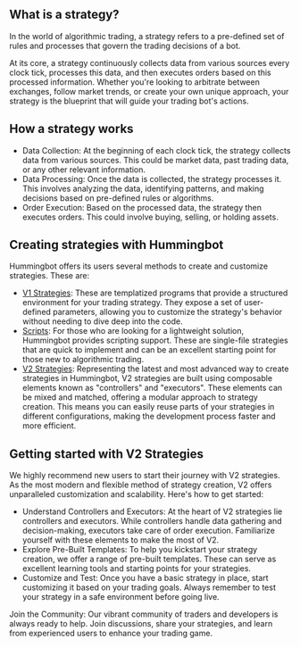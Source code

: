 ## What is a strategy?

In the world of algorithmic trading, a strategy refers to a pre-defined set of rules and processes that govern the trading decisions of a bot.

At its core, a strategy continuously collects data from various sources every clock tick, processes this data, and then executes orders based on this processed information. Whether you're looking to arbitrate between exchanges, follow market trends, or create your own unique approach, your strategy is the blueprint that will guide your trading bot's actions.

## How a strategy works

* Data Collection: At the beginning of each clock tick, the strategy collects data from various sources. This could be market data, past trading data, or any other relevant information.
* Data Processing: Once the data is collected, the strategy processes it. This involves analyzing the data, identifying patterns, and making decisions based on pre-defined rules or algorithms.
* Order Execution: Based on the processed data, the strategy then executes orders. This could involve buying, selling, or holding assets.

## Creating strategies with Hummingbot

Hummingbot offers its users several methods to create and customize strategies. These are:

* [V1 Strategies](/v1-strategies): These are templatized programs that provide a structured environment for your trading strategy. They expose a set of user-defined parameters, allowing you to customize the strategy's behavior without needing to dive deep into the code.
* [Scripts](/scripts): For those who are looking for a lightweight solution, Hummingbot provides scripting support. These are single-file strategies that are quick to implement and can be an excellent starting point for those new to algorithmic trading.
* [V2 Strategies](/v2-strategies): Representing the latest and most advanced way to create strategies in Hummingbot, V2 strategies are built using composable elements known as "controllers" and "executors". These elements can be mixed and matched, offering a modular approach to strategy creation. This means you can easily reuse parts of your strategies in different configurations, making the development process faster and more efficient.

## Getting started with V2 Strategies

We highly recommend new users to start their journey with V2 strategies. As the most modern and flexible method of strategy creation, V2 offers unparalleled customization and scalability. Here's how to get started:

* Understand Controllers and Executors: At the heart of V2 strategies lie controllers and executors. While controllers handle data gathering and decision-making, executors take care of order execution. Familiarize yourself with these elements to make the most of V2.
* Explore Pre-Built Templates: To help you kickstart your strategy creation, we offer a range of pre-built templates. These can serve as excellent learning tools and starting points for your strategies.
* Customize and Test: Once you have a basic strategy in place, start customizing it based on your trading goals. Always remember to test your strategy in a safe environment before going live.

Join the Community: Our vibrant community of traders and developers is always ready to help. Join discussions, share your strategies, and learn from experienced users to enhance your trading game.
